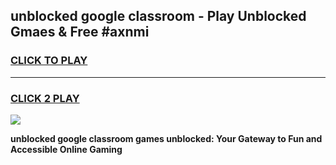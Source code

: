 
## unblocked google classroom - Play Unblocked Gmaes & Free #axnmi
<h3>
<a href="https://news.freeplayer.one?title=unblocked_google_classroom&ref=24F">CLICK TO PLAY</a></h3>
<hr>

<h3>
<a href="https://news.freeplayer.one?title=unblocked_google_classroom&ref=24F">CLICK 2 PLAY</a>
  
</h3>

<a href="https://news.freeplayer.one?title=unblocked_google_classroom&ref=24F/"><img src="https://clearcache.store/games.png"></a>


**unblocked google classroom games unblocked: Your Gateway to Fun and Accessible Online Gaming**
